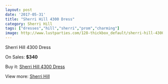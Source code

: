 ```yaml
---
layout: post
date: '2017-05-31'
title: "Sherri Hill 4300 Dress"
category: Sherri Hill
tags: ["dresses","hill","sherri","prom","charming"]
image: http://www.lustparties.com/128-thickbox_default/sherri-hill-4300-dress.jpg
---
```

Sherri Hill 4300 Dress

On Sales: **$340**
<a href="https://www.lustparties.com/en/sherri-hill/39-sherri-hill-4300-dress.html"><amp-img layout="responsive" width="600" height="600" src="//www.lustparties.com/128-thickbox_default/sherri-hill-4300-dress.jpg" alt="Sherri Hill 4300 Dress 0" /></a>
<a href="https://www.lustparties.com/en/sherri-hill/39-sherri-hill-4300-dress.html"><amp-img layout="responsive" width="600" height="600" src="//www.lustparties.com/131-thickbox_default/sherri-hill-4300-dress.jpg" alt="Sherri Hill 4300 Dress 1" /></a>
<a href="https://www.lustparties.com/en/sherri-hill/39-sherri-hill-4300-dress.html"><amp-img layout="responsive" width="600" height="600" src="//www.lustparties.com/130-thickbox_default/sherri-hill-4300-dress.jpg" alt="Sherri Hill 4300 Dress 2" /></a>
<a href="https://www.lustparties.com/en/sherri-hill/39-sherri-hill-4300-dress.html"><amp-img layout="responsive" width="600" height="600" src="//www.lustparties.com/129-thickbox_default/sherri-hill-4300-dress.jpg" alt="Sherri Hill 4300 Dress 3" /></a>

Buy it: [Sherri Hill 4300 Dress](https://www.lustparties.com/en/sherri-hill/39-sherri-hill-4300-dress.html "Sherri Hill 4300 Dress")

View more: [Sherri Hill](https://www.lustparties.com/en/2-sherri-hill "Sherri Hill")